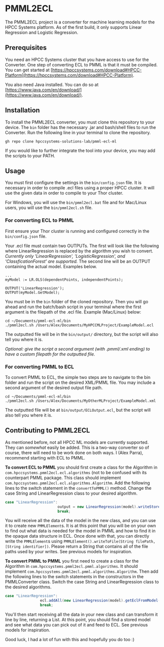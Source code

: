 # PMML2ECL

The PMML2ECL project is a converter for machine learning models for the
HPCC Systems platform. As of the first build, it only supports Linear Regression
and Logistic Regression.

## Prerequisites

You need an HPCC Systems cluster that you have access to use for the Converter. One
step of converting ECL to PMML is that it must be compiled. You can get started at
[https://hpccsystems.com/download#HPCC-Platform](https://hpccsystems.com/download#HPCC-Platform).

You also need Java installed. You can do so at [https://www.java.com/en/download/](https://www.java.com/en/download/).

## Installation

To install the PMML2ECL converter, you must clone this repository to your device.
The `bin` folder has the necessary .jar and bash/shell files to run the Converter. Run the following line in
your terminal to clone the repository.

```git
gh repo clone hpccsystems-solutions-lab/pmml-ecl-ml
```

If you would like to further integrate the tool into your device, you may
add the scripts to your PATH.

## Usage

You must first configure the settings in the `bin/config.json` file. It is necessary
in order to compile .ecl files using a proper HPCC cluster. It will use the given
data in order to compile to your Thor cluster.

For Windows, you will use the `bin/pmml2ecl.bat` file and for Mac/Linux users, you
will use the `bin/pmml2ecl.sh` file.

### For converting ECL to PMML

First ensure your Thor cluster is running and configured correctly in the `bin/config.json` file.

Your .ecl file must contain two OUTPUTs. The first will look like the following where
LinearRegression is replaced by the algorithm you wish to convert. *Currently
only 'LinearRegression', 'LogisticRegression', and 'ClassficationForest' are supported.*
The second line will be an OUTPUT containing the actual model. Examples below.

```ecl
...
myModel := LR.OLS(dependentPoints, independentPoints);

OUTPUT('LinearRegression');
OUTPUT(myModel.GetModel);
```

You must be in the `bin` folder of the cloned repository. 
Then you will go ahead and run the batch/bash script in your terminal where the first
argument is the filepath of the .ecl file. Example (Mac/Linux) below:

```shell script
cd ~/Documents/pmml-ecl-ml/bin
./pmml2ecl.sh /Users/Alex/Documents/MyHPCCMLProject/ExampleModel.ecl
```

The outputted file will be in the `bin/output/` directory, but the script will also tell you where it is.

*Optional: give the script a second argument (with .pmml/.xml ending) to have a custom
filepath for the outputted file.*

### For converting PMML to ECL

To convert PMML to ECL, the simple two steps are to navigate to the bin folder and
run the script on the desired XML/PMML file. You may include a second argument
of the desired output file path.

```shell script
cd ~/Documents/pmml-ecl-ml/bin
./pmml2ecl.sh /Users/Alex/Documents/MyOtherMLProject/ExampleModel.xml
```

The outputted file will be at `bin/output/ECLOutput.ecl`, but the script will also tell you where it is.

## Contributing to PMML2ECL

As mentioned before, not all HPCC ML models are currently supported. They can *somewhat* easily
be added. This is a two-way converter so of course, there will need to be work done on both ways.
I (Alex Parra), recommend starting with ECL to PMML.


**To convert ECL to PMML** you should first create a class for the Algorithm in `com.hpccsystems.pmml2ecl.ecl.algorithms`
(not to be confused with its counterpart PMML package. This class should implement `com.hpccsystems.pmml2ecl.ecl.algorithms.Algorithm`.
Add the following lines to the switch statement in the `convertToPMML()` method. Change the case String and LinearRegression
class to your desired algorithm.

```java
case "LinearRegression":
                        output = new LinearRegression(model).writeStoredModel(outputPath);
                        break;
```

You will receive all the data of the
model in the new class, and you can use it to create new `PMMLElement`s. It is at this point that you will be on your own
to find out what data is needed for the model in PMML and how to find it in the opaque data structure in ECL. Once done with
that, you can directly write the `PMMLElement`s using `PMMLElement().writeToFile(String filePath, [String identifier])`.
Please return a String that contains all of the file paths used by your writes. See previous models for inspiration.


**To convert PMML to PMML** you first need to create a class for the Algorithm in `com.hpccsystems.pmml2ecl.pmml.algorithms`.
It should implement `com.hpccsystems.pmml2ecl.pmml.algorithms.Algorithm`.
Then add the following lines to the switch statements in the constructors in the PMMLConverter class. Switch the
case String and LinearRegression class to the desired algorithms. 

```java
case "LinearRegression":
                ecl.addAll(new LinearRegression(model).getEclFromModel());
                break;
```

You'll then start receiving all the data in your new
class and can transform it line by line, returning a List<ECLElement>. At this point, you should find a stored model and
see what data you can pick out of it and feed to ECL. See previous models for inspiration.

Good luck, I had a lot of fun with this and hopefully you do too :)